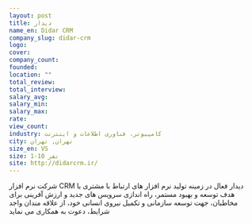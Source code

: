 ```yaml
---
layout: post
title: دیدار
name_en: Didar CRM
company_slug: didar-crm
logo: 
cover: 
company_count:
founded:
location: ""
total_review: 
total_interview: 
salary_avg: 
salary_min: 
salary_max: 
rate: 
view_count: 
industry: کامپیوتر، فناوری اطلاعات و اینترنت
city: تهران, تهران
size_en: VS
size: 1-10 نفر
site: http://didarcrm.ir/
---
```


شرکت نرم افزار CRM دیدار فعال در زمینه تولید نرم افزار های ارتباط با مشتری با هدف توسعه و بهبود مستمر، راه اندازی سرویس های جدید و ارزش آفرینی برای مخاطبان، جهت توسعه سازمانی و تکمیل نیروی انسانی خود، از علاقه مندان واجد شرایط، دعوت به همکاری می نماید
